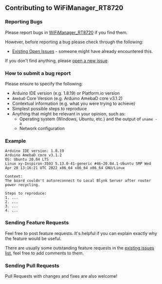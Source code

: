 ## Contributing to WiFiManager_RT8720

### Reporting Bugs

Please report bugs in [WiFiManager_RT8720](https://github.com/khoih-prog/WiFiManager_RT8720/issues/new) if you find them.

However, before reporting a bug please check through the following:

* [Existing Open Issues](https://github.com/khoih-prog/WiFiManager_RT8720/issues) - someone might have already encountered this.

If you don't find anything, please [open a new issue](https://github.com/khoih-prog/WiFiManager_RT8720/issues/new).

### How to submit a bug report

Please ensure to specify the following:

* Arduino IDE version (e.g. 1.8.19) or Platform.io version
* `AmebaD` Core Version (e.g. Arduino AmebaD core v3.1.2)
* Contextual information (e.g. what you were trying to achieve)
* Simplest possible steps to reproduce
* Anything that might be relevant in your opinion, such as:
  * Operating system (Windows, Ubuntu, etc.) and the output of `uname -a`
  * Network configuration


### Example

```
Arduino IDE version: 1.8.19
Arduino AmebaD core v3.1.2
OS: Ubuntu 20.04 LTS
Linux xy-Inspiron-3593 5.13.0-41-generic #46~20.04.1-Ubuntu SMP Wed Apr 20 13:16:21 UTC 2022 x86_64 x86_64 x86_64 GNU/Linux

Context:
The board couldn't autoreconnect to Local Blynk Server after router power recycling.

Steps to reproduce:
1. ...
2. ...
3. ...
4. ...
```

### Sending Feature Requests

Feel free to post feature requests. It's helpful if you can explain exactly why the feature would be useful.

There are usually some outstanding feature requests in the [existing issues list](https://github.com/khoih-prog/WiFiManager_RT8720/issues?q=is%3Aopen+is%3Aissue+label%3Aenhancement), feel free to add comments to them.

### Sending Pull Requests

Pull Requests with changes and fixes are also welcome!

